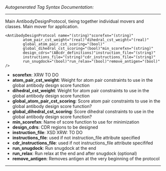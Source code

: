 _Autogenerated Tag Syntax Documentation:_

---
Main AntibodyDesignProtocol, tieing together individual movers and classes. Main mover for application.

```
<AntibodyDesignProtocol name="(string)"scorefxn="(string)"
        atom_pair_cst_weight="(real)"dihedral_cst_weight="(real)"
        global_atom_pair_cst_scoring="(bool)"
        global_dihedral_cst_scoring="(bool)"min_scorefxn="(string)"
        design_cdrs="(ABcdr_definitions)"instruction_file="(string)"
        instructions_file="(string)"cdr_instructions_file="(string)"
        run_snugdock="(bool)"run_relax="(bool)"remove_antigen="(bool)" />
```

-   **scorefxn**: XRW TO DO
-   **atom_pair_cst_weight**: Weight for atom pair constraints to use in the global antibody design score function
-   **dihedral_cst_weight**: Weight for atom pair constraints to use in the global antibody design score function
-   **global_atom_pair_cst_scoring**: Score atom pair constraints to use in the global antibody design score function?
-   **global_dihedral_cst_scoring**: Score dihedral constraints to use in the global antibody design score function?
-   **min_scorefxn**: Name of score function to use for minimization
-   **design_cdrs**: CDR regions to be designed
-   **instruction_file**: XSD XRW: TO DO
-   **instructions_file**: used if not instruction_file attribute specified
-   **cdr_instructions_file**: used if not instructions_file attribute specififed
-   **run_snugdock**: Run snugdock at the end
-   **run_relax**: Run relax at the end and after snugdock (optional)
-   **remove_antigen**: Removes antigen at the very beginning of the protocol

---
